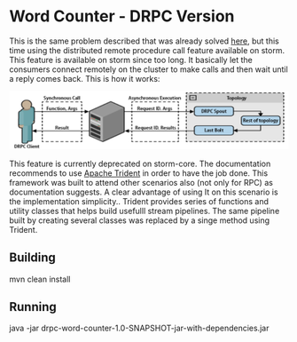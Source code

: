# Word Counter - DRPC Version

This is the same problem described that was already solved [here](https://github.com/cyberjso/sandbox/tree/apache-storm/apache-storm/word-counter), but this time using the distributed remote procedure call feature available on storm.
This feature is available on storm since too long. It basically let the consumers connect remotely on the cluster to make calls and then wait until a reply comes back.
This is how it works:

![drpc-workflow](https://raw.githubusercontent.com/cyberjso/sandbox/apache-storm/apache-storm/drpc-word-counter/drpc-workflow.png)

This feature is currently deprecated on storm-core. The documentation recommends to use [Apache Trident](https://storm.apache.org/documentation/Trident-API-Overview.html) in order to have the job done. 
This framework was built to attend other scenarios also (not only for RPC) as documentation suggests. A clear advantage of using It on this scenario is the implementation simplicity.. Trident provides series of functions and utility classes that helps build usefulll stream pipelines. 
The same pipeline built by creating several classes was replaced by a singe method using Trident.


## Building 
mvn clean install

## Running
java -jar drpc-word-counter-1.0-SNAPSHOT-jar-with-dependencies.jar
